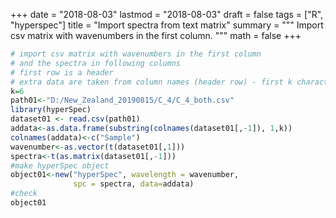 +++
date = "2018-08-03"
lastmod = "2018-08-03"
draft = false
tags = ["R", "hyperspec"]
title = "Import spectra from text matrix"
summary = """
Import csv matrix with wavenumbers in the first column.
"""
math = false
+++



```r
# import csv matrix with wavenumbers in the first column
# and the spectra in following columns
# first row is a header
# extra data are taken from column names (header row) - first k characters
k=6
path01<-"D:/New_Zealand_20190815/C_4/C_4_both.csv"
library(hyperSpec)
dataset01 <- read.csv(path01)
addata<-as.data.frame(substring(colnames(dataset01[,-1]), 1,k))
colnames(addata)<-c("Sample")
wavenumber<-as.vector(t(dataset01[,1]))
spectra<-t(as.matrix(dataset01[,-1]))
#make hyperSpec object
object01<-new("hyperSpec", wavelength = wavenumber,
              spc = spectra, data=addata)
#check
object01

```
